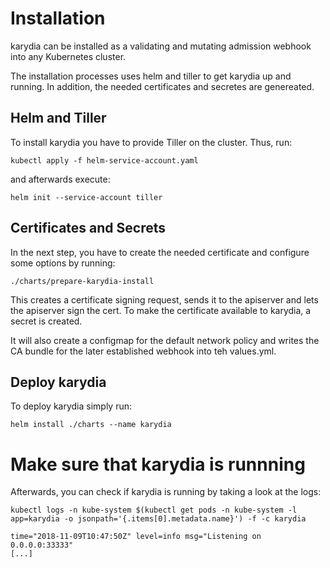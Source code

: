 # Installation
karydia can be installed as a validating and mutating admission webhook into any Kubernetes cluster.

The installation processes uses helm and tiller to get karydia up and running. In addition, the needed certificates and secretes are genereated.

## Helm and Tiller
To install karydia you have to provide Tiller on the cluster. Thus, run:
```
kubectl apply -f helm-service-account.yaml
```
and afterwards execute:
```
helm init --service-account tiller
```

## Certificates and Secrets
In the next step, you have to create the needed certificate and configure some options by running:
```
./charts/prepare-karydia-install
```
This creates a certificate signing request, sends it to the apiserver and lets the apiserver sign the cert. To make the certificate available to karydia, a secret is created.

It will also create a configmap for the default network policy and writes the CA bundle for the later established webhook into teh values.yml.

## Deploy karydia
To deploy karydia simply run:
```
helm install ./charts --name karydia
```

# Make sure that karydia is runnning
Afterwards, you can check if karydia is running by taking a look at the logs:
```
kubectl logs -n kube-system $(kubectl get pods -n kube-system -l app=karydia -o jsonpath='{.items[0].metadata.name}') -f -c karydia

time="2018-11-09T10:47:50Z" level=info msg="Listening on 0.0.0.0:33333"
[...]
```
